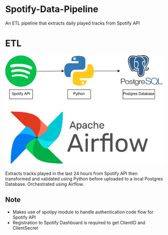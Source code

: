 # Spotify-Data-Pipeline
An ETL pipeline that extracts daily played tracks from Spotify API

# ETL 
![ETL](Spotify_ETL.drawio.png)
<br><br> Extracts tracks played in the last 24 hours from Spotify API then transformed and validated using Python before uploaded to a local Postgres Database. Orchestrated using Airflow.

## Note
+ Makes use of spotipy module to handle authentication code flow for Spotify API
+ Registration to Spotify Dashboard is required to get ClientID and ClientSecret

